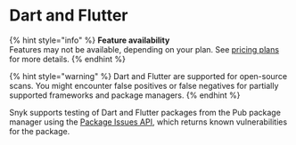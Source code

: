 # Dart and Flutter

{% hint style="info" %}
**Feature availability**\
Features may not be available, depending on your plan. See [pricing plans](https://snyk.io/plans/) for more details.
{% endhint %}

{% hint style="warning" %}
Dart and Flutter are supported for open-source scans. You might encounter false positives or false negatives for partially supported frameworks and package managers.
{% endhint %}

Snyk supports testing of Dart and Flutter packages from the Pub package manager using the [Package Issues API](https://docs.snyk.io/snyk-api/list-issues-for-a-package-endpoint), which returns known vulnerabilities for the package.&#x20;

